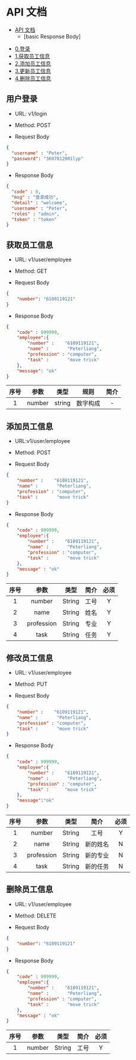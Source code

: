 # API 文档
- [API 文档](#api---)
	+ [basic Response Body]
* [0.登录](#0---)
* [1.获取员工信息](#1---)
* [2.添加员工信息](#2----)
* [3.更新员工信息](#3-----)
* [4.删除员工信息](#4------)

## 用户登录
- URL: v1/login

- Method: POST

- Request Body

```json
{
  "username" : "Peter",
  "password": "3607812001lyp"
}
```

- Response Body

```json
{
  "code" : 0,
  "msg" : "登录成功",
  "detail" : "welcome",
  "username" : "Peter",
  "roles" : "admin",
  "token" : "token"
}
```
## 获取员工信息
- URL: v1/user/employee

- Method: GET

- Request Body

```json
{
	"number": "6109119121"
}
```

- Response Body

```json
{
	"code" : 999999,
	"employee":{
		"number" :    "6109119121",
		"name" :       "Peterliang",
		"profession" : "computer",
		"task" :       "move trick"
	},
    "message": "ok"
}
```

| 序号 |   参数    |     类型      |         规则          |    简介    |
| :--: | :-------: | :-----------: | :-------------------: | :--------: |
|  1   | number  |     string      |       数字构成       |     -      |

## 添加员工信息

- URL:v1/user/employee

- Method: POST

- Request Body

```json
{
	"number" :    "6109119121",
	"name" :       "Peterliang",
	"profession" : "computer",
	"task" :       "move trick"
}
```

- Response Body

```json
{
	"code" : 999999,
	"employee":{
		"number" :    "6109119121",
		"name" :       "Peterliang",
		"profession" : "computer",
		"task" :       "move trick"
	},
    "message" : "ok"
}
```

 | 序号 |  参数   |  类型  |  简介  | 必须 |
  | :--: | :-----: | :----: | :----: | :--: |
  |  1   |  number  | String |  工号  |  Y   |
  |  2   |  name  | String | 姓名 |  Y   |
  |  3   |   profession    | String | 专业 |  Y   |
  |  4   | task | String | 任务 |  Y   |

## 修改员工信息

- URL: v1/user/employee

- Method: PUT

- Request Body

```json
{
	"number" :    "6109119121",
	"name" :       "Peterliang",
	"profession" : "computer",
	"task" :       "move trick"
}
```

- Response Body

```json
{
	"code" : 999999,
	"employee":{
		"number" :    "6109119121",
		"name" :       "Peterliang",
		"profession" : "computer",
		"task" :      "move trick"
	},
    "message":"ok"
}
```

 | 序号 |  参数   |  类型  |  简介  | 必须 |
  | :--: | :-----: | :----: | :----: | :--: |
  |  1   |  number  | String |  工号  |  Y   |
  |  2   |  name  | String | 新的姓名 |  N   |
  |  3   |   profession    | String | 新的专业 |  N   |
  |  4   | task | String | 新的任务 |  N   |


## 删除员工信息

- URL: v1/user/employee

- Method: DELETE

- Request Body

```json
{
	"number": "6109119121"
}
```

- Response Body

```json
{
	"code" : 999999,
	"employee":{
		"number" :    "6109119121",
		"name" :       "Peterliang",
		"profession" : "computer",
		"task" :       "move trick"
	},
    "message" : "ok"
}
```

 | 序号 |  参数   |  类型  |  简介  | 必须 |
  | :--: | :-----: | :----: | :----: | :--: |
  |  1   |  number  | String |  工号  |  Y   |
